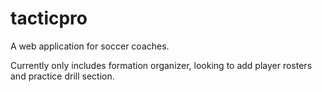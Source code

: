 # tacticpro
A web application for soccer coaches.

Currently only includes formation organizer, looking to add player rosters and practice drill section.
